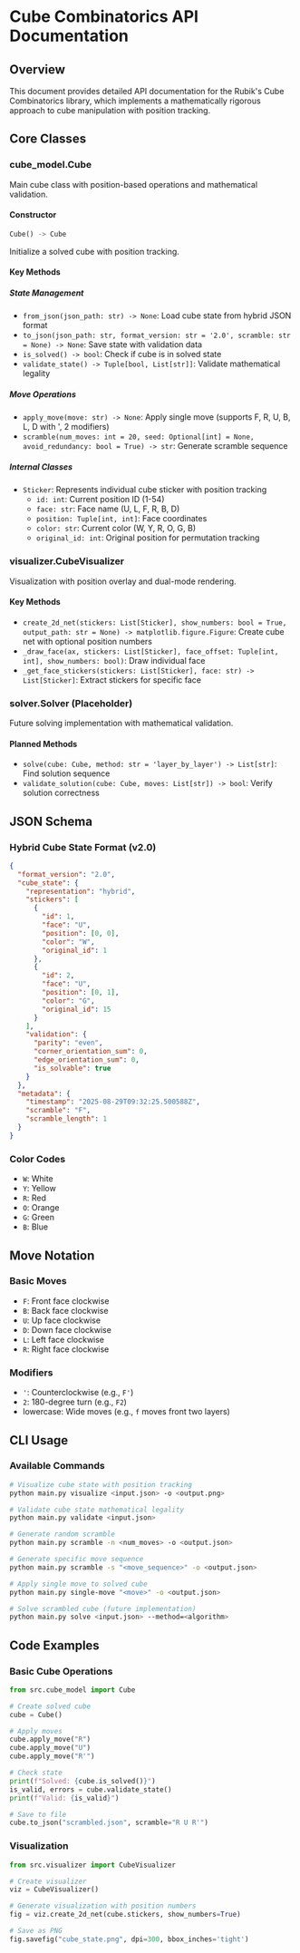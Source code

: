# Cube Combinatorics API Documentation

## Overview
This document provides detailed API documentation for the Rubik's Cube Combinatorics library, which implements a mathematically rigorous approach to cube manipulation with position tracking.

## Core Classes

### cube_model.Cube
Main cube class with position-based operations and mathematical validation.

#### Constructor
```python
Cube() -> Cube
```
Initialize a solved cube with position tracking.

#### Key Methods

##### State Management
- `from_json(json_path: str) -> None`: Load cube state from hybrid JSON format
- `to_json(json_path: str, format_version: str = '2.0', scramble: str = None) -> None`: Save state with validation data
- `is_solved() -> bool`: Check if cube is in solved state
- `validate_state() -> Tuple[bool, List[str]]`: Validate mathematical legality

##### Move Operations
- `apply_move(move: str) -> None`: Apply single move (supports F, R, U, B, L, D with ', 2 modifiers)
- `scramble(num_moves: int = 20, seed: Optional[int] = None, avoid_redundancy: bool = True) -> str`: Generate scramble sequence

##### Internal Classes
- `Sticker`: Represents individual cube sticker with position tracking
  - `id: int`: Current position ID (1-54)
  - `face: str`: Face name (U, L, F, R, B, D)
  - `position: Tuple[int, int]`: Face coordinates
  - `color: str`: Current color (W, Y, R, O, G, B)
  - `original_id: int`: Original position for permutation tracking

### visualizer.CubeVisualizer
Visualization with position overlay and dual-mode rendering.

#### Key Methods
- `create_2d_net(stickers: List[Sticker], show_numbers: bool = True, output_path: str = None) -> matplotlib.figure.Figure`: Create cube net with optional position numbers
- `_draw_face(ax, stickers: List[Sticker], face_offset: Tuple[int, int], show_numbers: bool)`: Draw individual face
- `_get_face_stickers(stickers: List[Sticker], face: str) -> List[Sticker]`: Extract stickers for specific face

### solver.Solver (Placeholder)
Future solving implementation with mathematical validation.

#### Planned Methods
- `solve(cube: Cube, method: str = 'layer_by_layer') -> List[str]`: Find solution sequence
- `validate_solution(cube: Cube, moves: List[str]) -> bool`: Verify solution correctness

## JSON Schema

### Hybrid Cube State Format (v2.0)
```json
{
  "format_version": "2.0",
  "cube_state": {
    "representation": "hybrid",
    "stickers": [
      {
        "id": 1,
        "face": "U",
        "position": [0, 0],
        "color": "W",
        "original_id": 1
      },
      {
        "id": 2,
        "face": "U", 
        "position": [0, 1],
        "color": "G",
        "original_id": 15
      }
    ],
    "validation": {
      "parity": "even",
      "corner_orientation_sum": 0,
      "edge_orientation_sum": 0,
      "is_solvable": true
    }
  },
  "metadata": {
    "timestamp": "2025-08-29T09:32:25.500588Z",
    "scramble": "F",
    "scramble_length": 1
  }
}
```

### Color Codes
- `W`: White
- `Y`: Yellow
- `R`: Red
- `O`: Orange
- `G`: Green
- `B`: Blue

## Move Notation

### Basic Moves
- `F`: Front face clockwise
- `B`: Back face clockwise
- `U`: Up face clockwise
- `D`: Down face clockwise
- `L`: Left face clockwise
- `R`: Right face clockwise

### Modifiers
- `'`: Counterclockwise (e.g., `F'`)
- `2`: 180-degree turn (e.g., `F2`)
- lowercase: Wide moves (e.g., `f` moves front two layers)

## CLI Usage

### Available Commands
```bash
# Visualize cube state with position tracking
python main.py visualize <input.json> -o <output.png>

# Validate cube state mathematical legality  
python main.py validate <input.json>

# Generate random scramble
python main.py scramble -n <num_moves> -o <output.json>

# Generate specific move sequence
python main.py scramble -s "<move_sequence>" -o <output.json>

# Apply single move to solved cube
python main.py single-move "<move>" -o <output.json>

# Solve scrambled cube (future implementation)
python main.py solve <input.json> --method=<algorithm>
```

## Code Examples

### Basic Cube Operations
```python
from src.cube_model import Cube

# Create solved cube
cube = Cube()

# Apply moves
cube.apply_move("R")
cube.apply_move("U")  
cube.apply_move("R'")

# Check state
print(f"Solved: {cube.is_solved()}")
is_valid, errors = cube.validate_state()
print(f"Valid: {is_valid}")

# Save to file
cube.to_json("scrambled.json", scramble="R U R'")
```

### Visualization
```python
from src.visualizer import CubeVisualizer

# Create visualizer
viz = CubeVisualizer()

# Generate visualization with position numbers
fig = viz.create_2d_net(cube.stickers, show_numbers=True)

# Save as PNG
fig.savefig("cube_state.png", dpi=300, bbox_inches='tight')
```